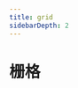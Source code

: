 ```yaml
---
title: grid
sidebarDepth: 2
---
```


# 栅格

<grid-demo-1></grid-demo-1>
<grid-demo-2></grid-demo-2>
<grid-demo-3></grid-demo-3>
